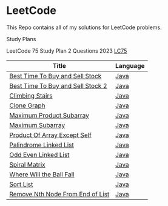 # LeetCode

This Repo contains all of my solutions for LeetCode problems.

Study Plans

LeetCode 75 Study Plan 2 Questions 2023
[LC75](Java/LeetCode-Solutions/src/edu/harshil/solutions/LC75)  

| Title                                                                                                              | Language                                                                                   |
|--------------------------------------------------------------------------------------------------------------------|--------------------------------------------------------------------------------------------|
| [Best Time To Buy and Sell Stock](https://leetcode.com/problems/best-time-to-buy-and-sell-stock/)                  | [Java](Java/LeetCode-Solutions/src/edu/harshil/solutions/BestTimetoBuyandSellStock.java)   |
| [Best Time To Buy and Sell Stock 2](https://leetcode.com/problems/best-time-to-buy-and-sell-stock-ii/description/) | [Java](Java/LeetCode-Solutions/src/edu/harshil/solutions/BestTimetoBuyandSellStock2.java)  |
| [Climbing Stairs](https://leetcode.com/problems/climbing-stairs/)                                                  | [Java](Java/LeetCode-Solutions/src/edu/harshil/solutions/ClimbingStairs.java)              |
| [Clone Graph](https://leetcode.com/problems/clone-graph/)                                                          | [Java](Java/LeetCode-Solutions/src/edu/harshil/solutions/CloneGraph.java)                  |
| [Maximum Product Subarray](https://leetcode.com/problems/maximum-product-subarray/)                                | [Java](Java/LeetCode-Solutions/src/edu/harshil/solutions/MaximumProductSubarray.java)      |
| [Maximum Subarray](https://leetcode.com/problems/maximum-subarray/description/)                                    | [Java](Java/LeetCode-Solutions/src/edu/harshil/solutions/MaximumSubarray.java)             |
| [Product Of Array Except Self](https://leetcode.com/problems/product-of-array-except-self/)                        | [Java](Java/LeetCode-Solutions/src/edu/harshil/solutions/ProductofArrayExceptSelf.java)    |
| [Palindrome Linked List](https://leetcode.com/problems/palindrome-linked-list)                                     | [Java](Java/LeetCode-Solutions/src/edu/harshil/solutions/LC75/IsPalindromeLinkedList.java) |
| [Odd Even Linked List](https://leetcode.com/problems/odd-even-linked-list/)                                        | [Java](Java/LeetCode-Solutions/src/edu/harshil/solutions/LC75/OddEvenLinkedList.java)      |
| [Spiral Matrix](https://leetcode.com/problems/spiral-matrix)                                                       | [Java](Java/LeetCode-Solutions/src/edu/harshil/solutions/LC75/SpiralMatrix.java)           |                                                                                  |                                     |
| [Where Will the Ball Fall](https://leetcode.com/problems/where-will-the-ball-fall/description/)                    | [Java](Java/LeetCode-Solutions/src/edu/harshil/solutions/LC75/WhereBallFall.java)          |
| [Sort List](https://leetcode.com/problems/sort-list)                                                               | [Java](Java/LeetCode-Solutions/src/edu/harshil/solutions/LC75/SortList.java)               |
| [ Remove Nth Node From End of List](https://leetcode.com/problems/remove-nth-node-from-end-of-list/description/)   | [Java](Java/LeetCode-Solutions/src/edu/harshil/solutions/LC75/RemoveNNodeEndList.java)     |

 
